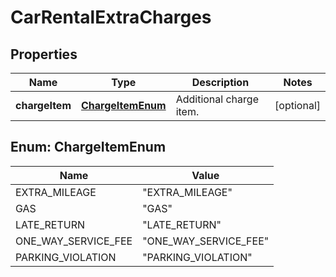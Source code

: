 

# CarRentalExtraCharges

## Properties

Name | Type | Description | Notes
------------ | ------------- | ------------- | -------------
**chargeItem** | [**ChargeItemEnum**](#ChargeItemEnum) | Additional charge item. |  [optional]



## Enum: ChargeItemEnum

Name | Value
---- | -----
EXTRA_MILEAGE | &quot;EXTRA_MILEAGE&quot;
GAS | &quot;GAS&quot;
LATE_RETURN | &quot;LATE_RETURN&quot;
ONE_WAY_SERVICE_FEE | &quot;ONE_WAY_SERVICE_FEE&quot;
PARKING_VIOLATION | &quot;PARKING_VIOLATION&quot;



